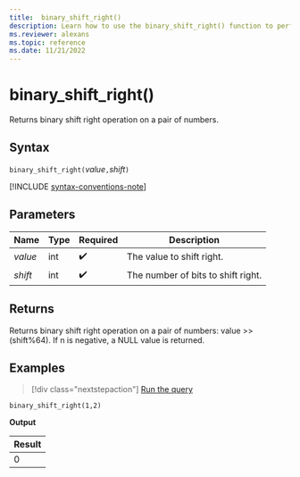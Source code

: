 ```yaml
---
title:  binary_shift_right()
description: Learn how to use the binary_shift_right() function to perform a binary shift right operation on a pair of numbers.
ms.reviewer: alexans
ms.topic: reference
ms.date: 11/21/2022
---
```

# binary_shift_right()

Returns binary shift right operation on a pair of numbers.

## Syntax

`binary_shift_right(`*value*`,`*shift*`)`

[!INCLUDE [syntax-conventions-note](../../includes/syntax-conventions-note.md)]

## Parameters

| Name | Type | Required | Description |
|--|--|--|--|
| *value* | int |  :heavy_check_mark: | The value to shift right. |
| *shift* | int |  :heavy_check_mark: | The number of bits to shift right. |

## Returns

Returns binary shift right operation on a pair of numbers: value >> (shift%64).
If n is negative, a NULL value is returned.

## Examples

> [!div class="nextstepaction"]
> <a href="https://dataexplorer.azure.com/clusters/help/databases/Samples?query=H4sIAAAAAAAAAysoyswr0UjKzEssqowvzshMK4kvykzPKNEw1DHS1AQAd48PPR4AAAA=" target="_blank">Run the query</a>

```kusto
binary_shift_right(1,2)
```

**Output**

|Result|
|------|
|0 |
